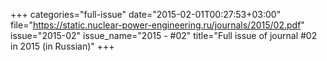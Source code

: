 +++
categories="full-issue"
date="2015-02-01T00:27:53+03:00"
file="https://static.nuclear-power-engineering.ru/journals/2015/02.pdf"
issue="2015-02"
issue_name="2015 - #02"
title="Full issue of journal #02 in 2015 (in Russian)"
+++